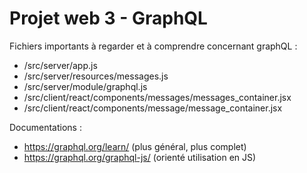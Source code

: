 # Projet web 3 - GraphQL

Fichiers importants à regarder et à comprendre concernant graphQL :

- /src/server/app.js
- /src/server/resources/messages.js
- /src/server/module/graphql.js
- /src/client/react/components/messages/messages_container.jsx
- /src/client/react/components/message/message_container.jsx

Documentations :
- https://graphql.org/learn/ (plus général, plus complet)
- https://graphql.org/graphql-js/ (orienté utilisation en JS)
